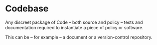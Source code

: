 # Codebase

Any discreet package of Code – both source and policy – tests and documentation required to instantiate a piece of policy or software.

This can be – for example – a document or a version-control repository.
